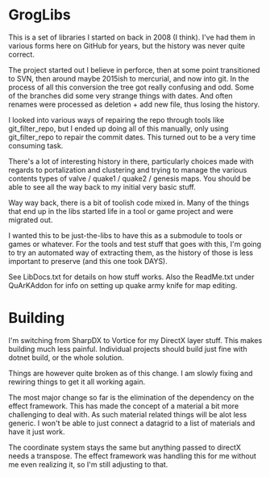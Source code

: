 # GrogLibs
This is a set of libraries I started on back in 2008 (I think).  I've had them in various forms here on GitHub for years, but the history was never quite correct.

The project started out I believe in perforce, then at some point transitioned to SVN, then around maybe 2015ish to mercurial, and now into git.  In the process of all this conversion the tree got really confusing and odd.  Some of the branches did some very strange things with dates.  And often renames were processed as deletion + add new file, thus losing the history.

I looked into various ways of repairing the repo through tools like git_filter_repo, but I ended up doing all of this manually, only using git_filter_repo to repair the commit dates.  This turned out to be a very time consuming task.

There's a lot of interesting history in there, particularly choices made with regards to portalization and clustering and trying to manage the various contents types of valve / quake1 / quake2 / genesis maps.  You should be able to see all the way back to my initial very basic stuff.

Way way back, there is a bit of toolish code mixed in.  Many of the things that end up in the libs started life in a tool or game project and were migrated out.

I wanted this to be just-the-libs to have this as a submodule to tools or games or whatever.  For the tools and test stuff that goes with this, I'm going to try an automated way of extracting them, as the history of those is less important to preserve (and this one took DAYS).

See LibDocs.txt for details on how stuff works.  Also the ReadMe.txt under QuArKAddon for info on setting up quake army knife for map editing.

# Building

I'm switching from SharpDX to Vortice for my DirectX layer stuff.  This makes building much less painful.  Individual projects should build just fine with dotnet build, or the whole solution.

Things are however quite broken as of this change.  I am slowly fixing and rewiring things to get it all working again.

The most major change so far is the elimination of the dependency on the effect framework.  This has made the concept of a material a bit more challenging to deal with.  As such material related things will be alot less generic.  I won't be able to just connect a datagrid to a list of materials and have it just work.

The coordinate system stays the same but anything passed to directX needs a transpose.  The effect framework was handling this for me without me even realizing it, so I'm still adjusting to that.